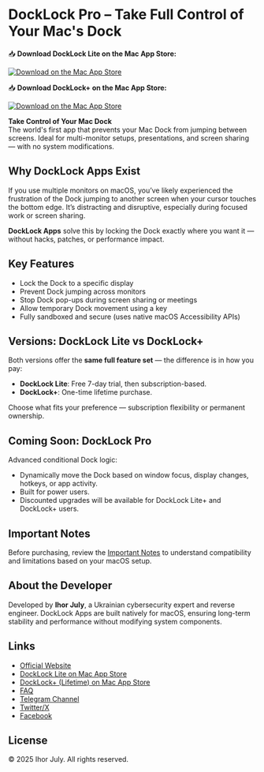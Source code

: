# DockLock Pro – Take Full Control of Your Mac's Dock

📥 **Download DockLock Lite on the Mac App Store:**

[![Download on the Mac App Store](https://docklockpro.com/images/mac-app-store-badge.svg)](https://apps.apple.com/app/apple-store/id6741814079?pt=127627850&ct=github&mt=8)

📥 **Download DockLock+ on the Mac App Store:**

[![Download on the Mac App Store](https://docklockpro.com/images/mac-app-store-badge.svg)](https://apps.apple.com/app/apple-store/id6742222132?pt=127627850&ct=github&mt=8)


**Take Control of Your Mac Dock**  
The world's first app that prevents your Mac Dock from jumping between screens. Ideal for multi-monitor setups, presentations, and screen sharing — with no system modifications.

## Why DockLock Apps Exist
If you use multiple monitors on macOS, you’ve likely experienced the frustration of the Dock jumping to another screen when your cursor touches the bottom edge. It’s distracting and disruptive, especially during focused work or screen sharing.

**DockLock Apps** solve this by locking the Dock exactly where you want it — without hacks, patches, or performance impact.

## Key Features
- Lock the Dock to a specific display
- Prevent Dock jumping across monitors
- Stop Dock pop-ups during screen sharing or meetings
- Allow temporary Dock movement using a key
- Fully sandboxed and secure (uses native macOS Accessibility APIs)

## Versions: DockLock Lite vs DockLock+
Both versions offer the **same full feature set** — the difference is in how you pay:

- **DockLock Lite**: Free 7-day trial, then subscription-based.
- **DockLock+**: One-time lifetime purchase.

Choose what fits your preference — subscription flexibility or permanent ownership.

## Coming Soon: DockLock Pro
Advanced conditional Dock logic:
- Dynamically move the Dock based on window focus, display changes, hotkeys, or app activity.
- Built for power users.
- Discounted upgrades will be available for DockLock Lite+ and DockLock+ users.

## Important Notes
Before purchasing, review the [Important Notes](https://docklockpro.com/important-notes/) to understand compatibility and limitations based on your macOS setup.

## About the Developer
Developed by **Ihor July**, a Ukrainian cybersecurity expert and reverse engineer. DockLock Apps are built natively for macOS, ensuring long-term stability and performance without modifying system components.

## Links
- [Official Website](https://docklockpro.com/)
- [DockLock Lite on Mac App Store](https://apps.apple.com/app/apple-store/id6741814079?pt=127627850&ct=www&mt=8)
- [DockLock+ (Lifetime) on Mac App Store](https://apps.apple.com/app/apple-store/id6743010619?pt=127627850&ct=www&mt=8)
- [FAQ](https://docklockpro.com/faq/)
- [Telegram Channel](https://t.me/DockLockPro)
- [Twitter/X](https://x.com/DockLockPro)
- [Facebook](https://www.facebook.com/DockLockPro)

## License
© 2025 Ihor July. All rights reserved.
